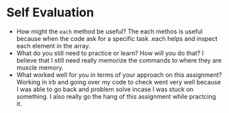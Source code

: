 # Self Evaluation

- How might the `each` method be useful?
The each methos is useful because when the code ask for a specific task .each helps and inspect each element in the array.
- What do you still need to practice or learn? How will you do that?
I believe that I still need really memorize the commands to where they are muscle memory.
- What worked well for you in terms of your approach on this
assignment?
Working in irb and going over my code to check went very well because I was able to go back and problem solve incase I was stuck on something. I also really go the hang of this assignment while practcing it. 